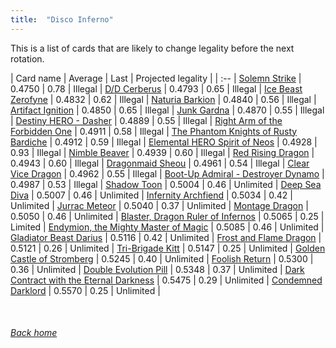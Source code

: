 ```yaml
---
title:  "Disco Inferno"
---
```


This is a list of cards that are likely to change legality before the next rotation.

| Card name | Average | Last | Projected legality |
| :-- |
[Solemn Strike](https://db.ygoprodeck.com/card/?search=Solemn%20Strike) | 0.4750 | 0.78 | Illegal |
[D/D Cerberus](https://db.ygoprodeck.com/card/?search=D/D%20Cerberus) | 0.4793 | 0.65 | Illegal |
[Ice Beast Zerofyne](https://db.ygoprodeck.com/card/?search=Ice%20Beast%20Zerofyne) | 0.4832 | 0.62 | Illegal |
[Naturia Barkion](https://db.ygoprodeck.com/card/?search=Naturia%20Barkion) | 0.4840 | 0.56 | Illegal |
[Artifact Ignition](https://db.ygoprodeck.com/card/?search=Artifact%20Ignition) | 0.4850 | 0.65 | Illegal |
[Junk Gardna](https://db.ygoprodeck.com/card/?search=Junk%20Gardna) | 0.4870 | 0.55 | Illegal |
[Destiny HERO - Dasher](https://db.ygoprodeck.com/card/?search=Destiny%20HERO%20-%20Dasher) | 0.4889 | 0.55 | Illegal |
[Right Arm of the Forbidden One](https://db.ygoprodeck.com/card/?search=Right%20Arm%20of%20the%20Forbidden%20One) | 0.4911 | 0.58 | Illegal |
[The Phantom Knights of Rusty Bardiche](https://db.ygoprodeck.com/card/?search=The%20Phantom%20Knights%20of%20Rusty%20Bardiche) | 0.4912 | 0.59 | Illegal |
[Elemental HERO Spirit of Neos](https://db.ygoprodeck.com/card/?search=Elemental%20HERO%20Spirit%20of%20Neos) | 0.4928 | 0.93 | Illegal |
[Nimble Beaver](https://db.ygoprodeck.com/card/?search=Nimble%20Beaver) | 0.4939 | 0.60 | Illegal |
[Red Rising Dragon](https://db.ygoprodeck.com/card/?search=Red%20Rising%20Dragon) | 0.4943 | 0.60 | Illegal |
[Dragonmaid Sheou](https://db.ygoprodeck.com/card/?search=Dragonmaid%20Sheou) | 0.4961 | 0.54 | Illegal |
[Clear Vice Dragon](https://db.ygoprodeck.com/card/?search=Clear%20Vice%20Dragon) | 0.4962 | 0.55 | Illegal |
[Boot-Up Admiral - Destroyer Dynamo](https://db.ygoprodeck.com/card/?search=Boot-Up%20Admiral%20-%20Destroyer%20Dynamo) | 0.4987 | 0.53 | Illegal |
[Shadow Toon](https://db.ygoprodeck.com/card/?search=Shadow%20Toon) | 0.5004 | 0.46 | Unlimited |
[Deep Sea Diva](https://db.ygoprodeck.com/card/?search=Deep%20Sea%20Diva) | 0.5007 | 0.46 | Unlimited |
[Infernity Archfiend](https://db.ygoprodeck.com/card/?search=Infernity%20Archfiend) | 0.5034 | 0.42 | Unlimited |
[Jurrac Meteor](https://db.ygoprodeck.com/card/?search=Jurrac%20Meteor) | 0.5040 | 0.37 | Unlimited |
[Montage Dragon](https://db.ygoprodeck.com/card/?search=Montage%20Dragon) | 0.5050 | 0.46 | Unlimited |
[Blaster, Dragon Ruler of Infernos](https://db.ygoprodeck.com/card/?search=Blaster,%20Dragon%20Ruler%20of%20Infernos) | 0.5065 | 0.25 | Limited |
[Endymion, the Mighty Master of Magic](https://db.ygoprodeck.com/card/?search=Endymion,%20the%20Mighty%20Master%20of%20Magic) | 0.5085 | 0.46 | Unlimited |
[Gladiator Beast Darius](https://db.ygoprodeck.com/card/?search=Gladiator%20Beast%20Darius) | 0.5116 | 0.42 | Unlimited |
[Frost and Flame Dragon](https://db.ygoprodeck.com/card/?search=Frost%20and%20Flame%20Dragon) | 0.5121 | 0.26 | Unlimited |
[Tri-Brigade Kitt](https://db.ygoprodeck.com/card/?search=Tri-Brigade%20Kitt) | 0.5147 | 0.25 | Unlimited |
[Golden Castle of Stromberg](https://db.ygoprodeck.com/card/?search=Golden%20Castle%20of%20Stromberg) | 0.5245 | 0.40 | Unlimited |
[Foolish Return](https://db.ygoprodeck.com/card/?search=Foolish%20Return) | 0.5300 | 0.36 | Unlimited |
[Double Evolution Pill](https://db.ygoprodeck.com/card/?search=Double%20Evolution%20Pill) | 0.5348 | 0.37 | Unlimited |
[Dark Contract with the Eternal Darkness](https://db.ygoprodeck.com/card/?search=Dark%20Contract%20with%20the%20Eternal%20Darkness) | 0.5475 | 0.29 | Unlimited |
[Condemned Darklord](https://db.ygoprodeck.com/card/?search=Condemned%20Darklord) | 0.5570 | 0.25 | Unlimited |

<br>

###### [Back home](index)